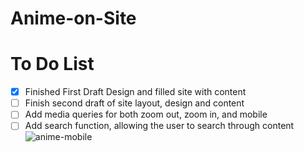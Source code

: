 # Anime-on-Site

# To Do List
- [X] Finished First Draft Design and filled site with content
- [ ] Finish second draft of site layout, design and content
- [ ] Add media queries for both zoom out, zoom in, and mobile
- [ ] Add search function, allowing the user to search through content
![anime-mobile](https://user-images.githubusercontent.com/66279068/186751768-5921a697-91a9-4abb-9091-80c3fd0aac29.PNG)
